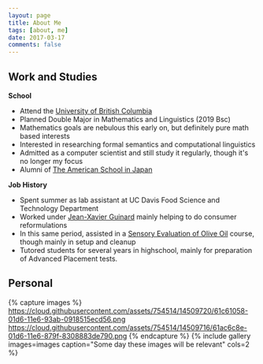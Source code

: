 ```yaml
---
layout: page
title: About Me
tags: [about, me]
date: 2017-03-17
comments: false
---
```

    

## Work and Studies
**School**
* Attend the [University of British Columbia](https://www.ubc.ca/)
* Planned Double Major in Mathematics and Linguistics (2019 Bsc)
* Mathematics goals are nebulous this early on, but definitely pure math based interests
* Interested in researching formal semantics and computational linguistics
* Admitted as a computer scientist and still study it regularly, though it's no longer my focus
* Alumni of [The American School in Japan](https://www.asij.ac.jp/)

**Job History**
* Spent summer as lab assistant at UC Davis Food Science and Technology Department
* Worked under [Jean-Xavier Guinard](http://foodscience.ucdavis.edu/people/faculty/guinard.html) mainly helping to do consumer reformulations
* In this same period, assisted in a [Sensory Evaluation of Olive Oil](http://olivecenter.ucdavis.edu/) course, though mainly in setup and cleanup
* Tutored students for several years in highschool, mainly for preparation of Advanced Placement tests.

## Personal

{% capture images %}
    https://cloud.githubusercontent.com/assets/754514/14509720/61c61058-01d6-11e6-93ab-0918515ecd56.png
    https://cloud.githubusercontent.com/assets/754514/14509716/61ac6c8e-01d6-11e6-879f-8308883de790.png
{% endcapture %}
{% include gallery images=images caption="Some day these images will be relevant" cols=2 %}



